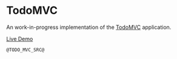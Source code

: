 # TodoMVC

An work-in-progress implementation of the [TodoMVC](https://todomvc.com/) application.

[Live Demo](todomvc/index.html)

```scala
@TODO_MVC_SRC@
```
